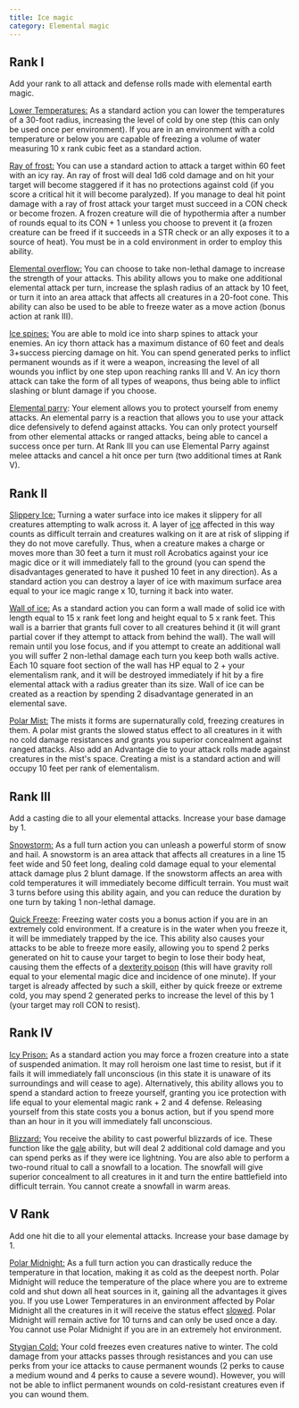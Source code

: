 ```yaml
---
title: Ice magic
category: Elemental magic
---
```


## Rank I

Add your rank to all attack and defense rolls made with elemental earth magic.

<u>Lower Temperatures:</u> As a standard action you can lower the temperatures of a 30-foot radius, increasing the level of cold by one step (this can only be used once per environment). If you are in an environment with a cold temperature or below you are capable of freezing a volume of water measuring 10 x rank cubic feet as a standard action.

<u>Ray of frost:</u> You can use a standard action to attack a target within 60 feet with an icy ray. An ray of frost will deal 1d6 cold damage and on hit your target will become staggered if it has no protections against cold (if you score a critical hit it will become paralyzed). If you manage to deal hit point damage with a ray of frost attack your target must succeed in a CON check or become frozen. A frozen creature will die of hypothermia after a number of rounds equal to its CON + 1 unless you choose to prevent it (a frozen creature can be freed if it succeeds in a STR check or an ally exposes it to a source of heat). You must be in a cold environment in order to employ this ability.

<u>Elemental overflow:</u> You can choose to take non-lethal damage to increase the strength of your attacks. This ability allows you to make one additional elemental attack per turn, increase the splash radius of an attack by 10 feet, or turn it into an area attack that affects all creatures in a 20-foot cone. This ability can also be used to be able to freeze water as a move action (bonus action at rank III).

<u>Ice spines:</u> You are able to mold ice into sharp spines to attack your enemies. An icy thorn attack has a maximum distance of 60 feet and deals 3+success piercing damage on hit. You can spend generated perks to inflict permanent wounds as if it were a weapon, increasing the level of all wounds you inflict by one step upon reaching ranks III and V. An icy thorn attack can take the form of all types of weapons, thus being able to inflict slashing or blunt damage if you choose.

<u>Elemental parry</u>: Your element allows you to protect yourself from enemy attacks. An elemental parry is a reaction that allows you to use your attack dice defensively to defend against attacks. You can only protect yourself from other elemental attacks or ranged attacks, being able to cancel a success once per turn. At Rank III you can use Elemental Parry against melee attacks and cancel a hit once per turn (two additional times at Rank V).

## Rank II

<u>Slippery Ice:</u> Turning a water surface into ice makes it slippery for all creatures attempting to walk across it. A layer of [ice](https://raldamain.com/rules/Reglas%20principales/terreno#%C3%A1rtico) affected in this way counts as difficult terrain and creatures walking on it are at risk of slipping if they do not move carefully. Thus, when a creature makes a charge or moves more than 30 feet a turn it must roll Acrobatics against your ice magic dice or it will immediately fall to the ground (you can spend the disadvantages generated to have it pushed 10 feet in any direction). As a standard action you can destroy a layer of ice with maximum surface area equal to your ice magic range x 10, turning it back into water. 

<u>Wall of ice:</u> As a standard action you can form a wall made of solid ice with length equal to 15 x rank feet long and height equal to 5 x rank feet. This wall is a barrier that grants full cover to all creatures behind it (it will grant partial cover if they attempt to attack from behind the wall). The wall will remain until you lose focus, and if you attempt to create an additional wall you will suffer 2 non-lethal damage each turn you keep both walls active. Each 10 square foot section of the wall has HP equal to 2 + your elementalism rank, and it will be destroyed immediately if hit by a fire elemental attack with a radius greater than its size. Wall of ice can be created as a reaction by spending 2 disadvantage generated in an elemental save.

<u>Polar Mist:</u> The mists it forms are supernaturally cold, freezing creatures in them. A polar mist grants the slowed status effect to all creatures in it with no cold damage resistances and grants you superior concealment against ranged attacks. Also add an Advantage die to your attack rolls made against creatures in the mist's space. Creating a mist is a standard action and will occupy 10 feet per rank of elementalism.

## Rank III

Add a casting die to all your elemental attacks. Increase your base damage by 1.

<u>Snowstorm:</u> As a full turn action you can unleash a powerful storm of snow and hail. A snowstorm is an area attack that affects all creatures in a line 15 feet wide and 50 feet long, dealing cold damage equal to your elemental attack damage plus 2 blunt damage. If the snowstorm affects an area with cold temperatures it will immediately become difficult terrain. You must wait 3 turns before using this ability again, and you can reduce the duration by one turn by taking 1 non-lethal damage.

<u>Quick Freeze</u>: Freezing water costs you a bonus action if you are in an extremely cold environment. If a creature is in the water when you freeze it, it will be immediately trapped by the ice. This ability also causes your attacks to be able to freeze more easily, allowing you to spend 2 perks generated on hit to cause your target to begin to lose their body heat, causing them the effects of a [dexterity poison](https://raldamain.com/rules/Reglas%20adicionales/venenos_enfermedades.html#veneno-de-des) (this will have gravity roll equal to your elemental magic dice and incidence of one minute). If your target is already affected by such a skill, either by quick freeze or extreme cold, you may spend 2 generated perks to increase the level of this by 1 (your target may roll CON to resist).

## Rank IV 

<u>Icy Prison:</u> As a standard action you may force a frozen creature into a state of suspended animation. It may roll heroism one last time to resist, but if it fails it will immediately fall unconscious (in this state it is unaware of its surroundings and will cease to age). Alternatively, this ability allows you to spend a standard action to freeze yourself, granting you ice protection with life equal to your elemental magic rank + 2 and 4 defense. Releasing yourself from this state costs you a bonus action, but if you spend more than an hour in it you will immediately fall unconscious.

<u>Blizzard:</u> You receive the ability to cast powerful blizzards of ice. These function like the [gale](https://raldamain.com/rules/Rangos/Elementalismo/magia%20de%20aire.html#rango-i) ability, but will deal 2 additional cold damage and you can spend perks as if they were ice lightning. You are also able to perform a two-round ritual to call a snowfall to a location. The snowfall will give superior concealment to all creatures in it and turn the entire battlefield into difficult terrain. You cannot create a snowfall in warm areas.

## V Rank

Add one hit die to all your elemental attacks. Increase your base damage by 1.

<u>Polar Midnight:</u> As a full turn action you can drastically reduce the temperature in that location, making it as cold as the deepest north. Polar Midnight will reduce the temperature of the place where you are to extreme cold and shut down all heat sources in it, gaining all the advantages it gives you. If you use Lower Temperatures in an environment affected by Polar Midnight all the creatures in it will receive the status effect [slowed](https://raldamain.com/rules/Reglas%20principales/Efectos%20de%20estado.html#ralentizada). Polar Midnight will remain active for 10 turns and can only be used once a day. You cannot use Polar Midnight if you are in an extremely hot environment. 

<u>Stygian Cold:</u> Your cold freezes even creatures native to winter. The cold damage from your attacks passes through resistances and you can use perks from your ice attacks to cause permanent wounds (2 perks to cause a medium wound and 4 perks to cause a severe wound). However, you will not be able to inflict permanent wounds on cold-resistant creatures even if you can wound them.